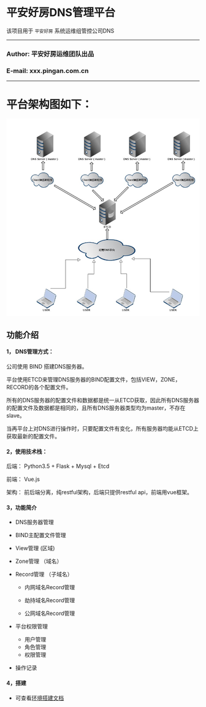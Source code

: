 平安好房DNS管理平台
===========================
该项目用于 `平安好房` 系统运维组管控公司DNS 
****
### Author: 平安好房运维团队出品
### E-mail: xxx.pingan.com.cn
****

# 平台架构图如下：

![dns](/dns.jpg "DNS平台架构图")

功能介绍
------

#### 1， DNS管理方式：

公司使用 BIND 搭建DNS服务器。

平台使用ETCD来管理DNS服务器的BIND配置文件，包括VIEW，ZONE，RECORD的各个配置文件。

所有的DNS服务器的配置文件和数据都是统一从ETCD获取，因此所有DNS服务器的配置文件及数据都是相同的，且所有DNS服务器类型均为master，不存在slave。

当再平台上对DNS进行操作时，只要配置文件有变化，所有服务器均能从ETCD上获取最新的配置文件。

#### 2，使用技术栈：

后端： Python3.5 + Flask + Mysql + Etcd

前端： Vue.js

架构： 前后端分离，纯restful架构，后端只提供restful api，前端用vue框架。


#### 3，功能简介

* DNS服务器管理

* BIND主配置文件管理

* View管理 (区域)

* Zone管理 （域名）

* Record管理 （子域名）

    * 内网域名Record管理

    * 劫持域名Record管理

    * 公网域名Record管理

* 平台权限管理
    * 用户管理
    * 角色管理 
    * 权限管理 

* 操作记录


#### 4，搭建

* 可查看[环境搭建文档](docs/deploy.md)